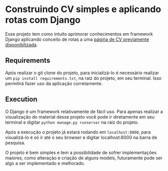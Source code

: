 # Construindo CV simples e aplicando rotas com Django

Esse projeto tem como intuito aprimorar conhecimentos em framework Django aplicando conceito de rotas a uma [página de CV previamente disponibilizada](https://templateflip.com/templates/creative-cv/).

<h2>Requirements</h2>

Após realizar o git clone do projeto, para inicializá-lo é necessário realizar um `pip install requirements.txt`, na raiz do projeto, em seu terminal. Isso permitirá fazer uso da aplicação corretamente.

<h2>Execution</h2>

O Django é um framework relativamente de fácil uso. Para apenas realizar a visualização do material desse projeto você pode ir diretamente em seu terminal e digitar `python manage.py runserver` na raiz do projeto.

Após a execução o projeto já estará rodando em `localhost:8000`, para visualizá-lo é só ir até o seu browser e digitar localhost:8000 na barra de pesquisa.

O projeto é bem simples e tem a possibilidade de sofrer implementações maiores, como alteração e criação de alguns models, futuramente pode ser algo a ser implementado e melhorado.
